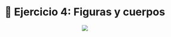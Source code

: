<h1 align="center"> 📝 Ejercicio 4: Figuras y cuerpos</h1>

<div align="center">
  <img src="https://media.giphy.com/media/5ZTycLGtyk2fsIwD1R/giphy.gif"/>
 </div>